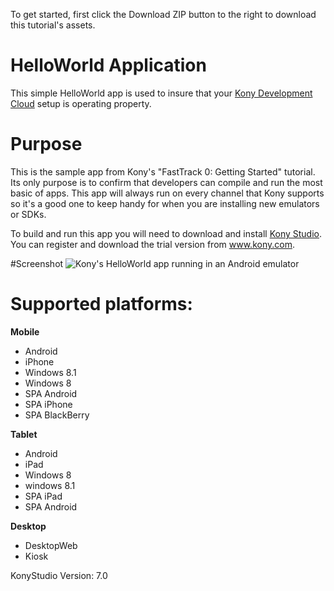 To get started, first click the Download ZIP button to the right to download this tutorial's assets.


HelloWorld Application
=======================
This simple HelloWorld app is used to insure that your [Kony Development Cloud](http://www.kony.com/products/development) setup is operating property.


# Purpose
This is the sample app from Kony's "FastTrack 0: Getting Started" tutorial. Its only purpose is to confirm that developers can compile and run the most basic of apps. This app will always run on every channel that Kony supports so it's a good one to keep handy for when you are installing new emulators or SDKs.

To build and run this app you will need to download and install [Kony Studio](http://www.kony.com/products/development). You can register and download the trial version from www.kony.com.


#Screenshot
![Kony's HelloWorld app running in an Android emulator](https://raw.github.com/kony-solutions/screenshots/master/HelloWorld/Mobile/Android/1.png "Kony's HelloWorld app running in an Android emulator")

# Supported platforms:
**Mobile**
 * Android
 * iPhone
 * Windows 8.1
 * Windows 8
 * SPA Android
 * SPA iPhone
 * SPA BlackBerry
 
**Tablet** 
 * Android
 * iPad
 * Windows 8
 * windows 8.1
 * SPA iPad
 * SPA Android
 
**Desktop**
 * DesktopWeb
 * Kiosk
 
KonyStudio Version: 7.0
